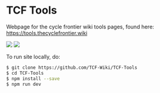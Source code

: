 # TCF  Tools
Webpage for the cycle frontier wiki tools pages, found here: https://tools.thecyclefrontier.wiki

[![](https://img.shields.io/static/v1?label=Donate%20Ko-fi&message=%E2%9D%A4&logo=KoFi&color=%23fe8e86)](https://ko-fi.com/tcfwiki)
[![](https://img.shields.io/static/v1?label=Donate%20GitHub&message=%E2%9D%A4&logo=GitHub&color=%23fe8e86)](https://github.com/sponsors/tcf-wiki)

To run site locally, do:

```sh
$ git clone https://github.com/TCF-Wiki/TCF-Tools
$ cd TCF-Tools
$ npm install --save
$ npm run dev
```
